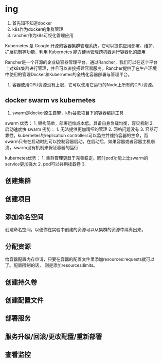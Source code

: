# ing

1. 首先知不知道docker
2. k8s作为docker的集群管理
3. rancher作为k8s可视化管理应用

Kubernetes 是 Google 开源的容器集群管理系统，它可以提供应用部署、维护、 扩展机制等功能，利用 Kubernetes 能方便地管理跨机器运行容器化的应用

Rancher是一个开源的企业级容器管理平台。通过Rancher，我们可以在这个平台上对k8s集群进行管理，并且可以直接搭建容器服务。Rancher提供了在生产环境中使用的管理Docker和Kubernetes的全栈化容器部署与管理平台。

1. 容器使用CPU资源没有上限，它可以使用它运行的Node上所有的CPU资源。

## docker swarm vs kubernetes

1. swarm是docker原生自带，k8s谷歌项目下的容器编排工具

swarm 优势：
    1. 架构简单，部署运维成本低。具备自身负载均衡，容灾机制
    2. 启动速度快
swarm 劣势：
    1. 无法提供更加精细的管理
    2. 网络问题没有
    3. 容器可靠性，kubernetes的replication controllers可以监控并维持容器的生命，而swarm只有在启动时刻可以控制容器启动，在启动后，如果容器或者容器主机崩溃，swarm没有机制来保证容器的运行

kubernetes优势：
    1. 集群管理更趋于完善稳定，同时pod功能上比swarm的service更加强大
    2. pod可以共用挂载卷
    3. 













## 创建集群

## 创建项目

## 添加命名空间

创建命名空间，以便你在实验中创建的资源可以从集群的资源中隔离出来。

## 分配资源

给容器配置内存申请，只要在容器的配置文件里添加resources:requests就可以了。配置限制的话， 则是添加resources:limits。

## 创建持久卷

## 创建配置文件

## 部署服务

## 服务升级/回滚/更改配置/重新部署

## 查看监控
